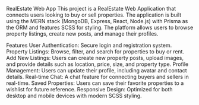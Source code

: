 RealEstate Web App
This project is a RealEstate Web Application that connects users looking to buy or sell properties. The application is built using the MERN stack (MongoDB, Express, React, Node.js) with Prisma as the ORM and features SCSS for styling. The platform allows users to browse property listings, create new posts, and manage their profiles.

Features
User Authentication: Secure login and registration system.
Property Listings: Browse, filter, and search for properties to buy or rent.
Add New Listings: Users can create new property posts, upload images, and provide details such as location, price, size, and property type.
Profile Management: Users can update their profile, including avatar and contact details.
Real-time Chat: A chat feature for connecting buyers and sellers in real-time.
Saved Properties: Users can save their favorite properties to a wishlist for future reference.
Responsive Design: Optimized for both desktop and mobile devices with modern SCSS styling.
